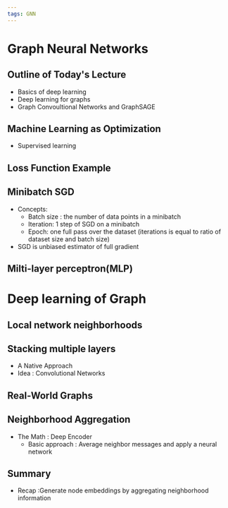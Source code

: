 ```yaml
---
tags: GNN
---
```

# Graph Neural Networks

## Outline of Today's Lecture
- Basics of deep learning
- Deep learning for graphs
- Graph Convoultional Networks and GraphSAGE

## Machine Learning as Optimization
- Supervised learning 

## Loss Function Example

## Minibatch SGD
- Concepts:
    - Batch size : the number of data points in a minibatch
    - Iteration: 1 step of SGD on a minibatch
    - Epoch: one full pass over the dataset (iterations is equal to ratio of dataset size and batch size)
- SGD is unbiased estimator of full gradient

## Milti-layer  perceptron(MLP)

# Deep learning of Graph

## Local network neighborhoods
## Stacking multiple layers

- A Native Approach
- Idea : Convolutional Networks

## Real-World Graphs

## Neighborhood Aggregation

- The Math : Deep Encoder
    - Basic approach : Average neighbor messages and apply a neural network

## Summary
-  Recap :Generate node embeddings by aggregating neighborhood information